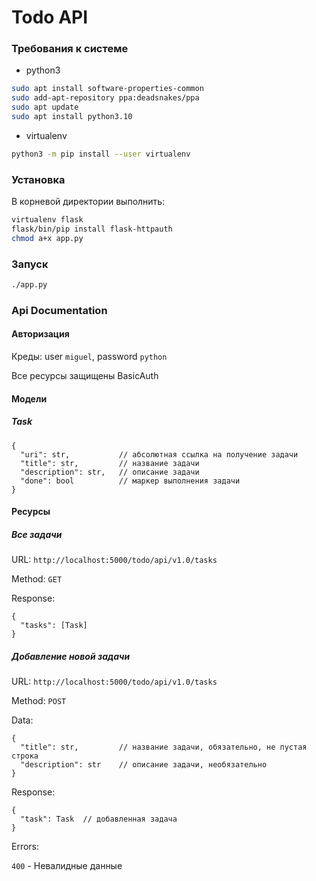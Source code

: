 # Todo API

### Требования к системе

- python3

```bash
sudo apt install software-properties-common
sudo add-apt-repository ppa:deadsnakes/ppa
sudo apt update
sudo apt install python3.10

```

- virtualenv

```bash
python3 -m pip install --user virtualenv
```

### Установка

В корневой директории выполнить:

```bash
virtualenv flask
flask/bin/pip install flask-httpauth
chmod a+x app.py
```

### Запуск

```bash
./app.py
```

### Api Documentation

#### Авторизация

Креды: user `miguel`, password `python`

Все ресурсы защищены BasicAuth

#### Модели

##### Task

```
{
  "uri": str,           // абсолютная ссылка на получение задачи
  "title": str,         // название задачи
  "description": str,   // описание задачи
  "done": bool          // маркер выполнения задачи
}
```

#### Ресурсы

##### Все задачи

URL: `http://localhost:5000/todo/api/v1.0/tasks`

Method: `GET`

Response:

```
{
  "tasks": [Task]
}
```

##### Добавление новой задачи

URL: `http://localhost:5000/todo/api/v1.0/tasks`

Method: `POST`

Data:

```
{
  "title": str,         // название задачи, обязательно, не пустая строка
  "description": str    // описание задачи, необязательно
}
```

Response:

```
{
  "task": Task  // добавленная задача
}
```

Errors:

`400` - Невалидные данные
